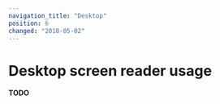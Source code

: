 ```yaml
---
navigation_title: "Desktop"
position: 6
changed: "2018-05-02"
---
```


# Desktop screen reader usage

**TODO**
